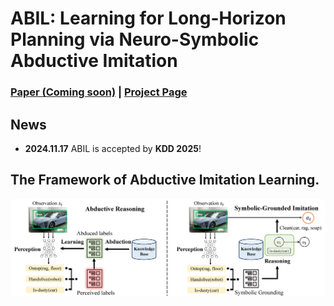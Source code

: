 # ABIL: Learning for Long-Horizon Planning via Neuro-Symbolic Abductive Imitation

### [Paper (Coming soon)](https://github.com/Hoar012/ABIL-KDD-2025) | [Project Page](https://www.lamda.nju.edu.cn/shaojj/KDD25_ABIL/)

## News
- **2024.11.17** ABIL is accepted by **KDD 2025**!

## The Framework of Abductive Imitation Learning.

![ABIL](./images/framework.png)
